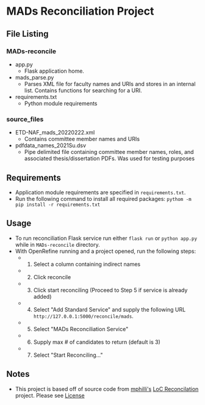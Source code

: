 # MADs Reconciliation Project

## File Listing
### MADs-reconcile
  - app.py 
    - Flask application home. 
  - mads_parse.py
    - Parses XML file for faculty names and URIs and stores in an internal list. Contains functions for searching for a URI.
  - requirements.txt
    - Python module requirements
### source_files
  - ETD-NAF_mads_20220222.xml
    - Contains committee member names and URIs
  - pdfdata_names_2021Su.dsv
    - Pipe delimited file containing committee member names, roles, and associated thesis/dissertation PDFs. Was used for testing purposes

## Requirements
  - Application module requirements are specified in `requirements.txt`.
  - Run the following command to install all required packages: `pythom -m pip install -r requirements.txt`

## Usage
  - To run reconciliation Flask service run either `flask run` or `python app.py` while in `MADs-reconcile` directory. 
  - With OpenRefine running and a project opened, run the following steps: 
     - 1. Select a column containing indirect names
     - 2. Click reconcile
     - 3. Click start reconciling (Proceed to Step 5 if service is already added)
     - 4. Select "Add Standard Service" and supply the following URL `http://127.0.0.1:5000/reconcile/mads`. 
     - 5. Select "MADs Reconciliation Service"
     - 6. Supply max # of candidates to return (default is 3)
     - 7. Select "Start Reconciling..."

## Notes
  - This project is based off of source code from [mphilli's](https://github.com/mphilli) [LoC Reconcilation](https://github.com/mphilli/LoC-reconcile) project. Please see [License](https://github.com/mlb-6300/mads_recon/blob/main/LICENSE)
